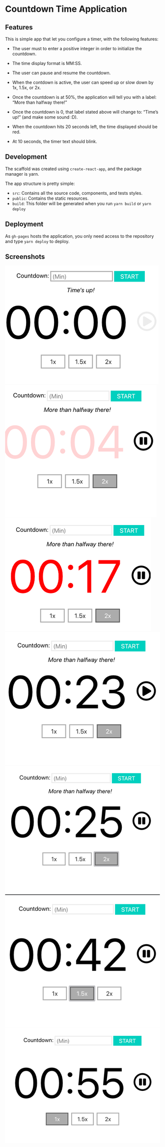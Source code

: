 # Countdown Time Application

## Features

This is simple app that let you configure a timer, with the following features:

- The user must to enter a positive integer in order to initialize the countdown.

- The time display format is MM:SS.

- The user can pause and resume the countdown.

- When the contdown is active, the user can speed up or slow down by 1x, 1.5x, or 2x.

- Once the countdown is at 50%, the application will tell you with a label: “More than halfway there!”

- Once the countdown is 0, that label stated above will change to: “Time’s up!” (and make some sound :D).

- When the countdown hits 20 seconds left, the time displayed should be red.

- At 10 seconds, the timer text should blink.

## Development

The scaffold was created using `create-react-app`, and the package manager is yarn.

The app structure is pretty simple:
- `src`: Contains all the source code, components, and tests styles.
- `public`: Contains the static resources.
- `build`: This folder will be generated when you run `yarn build` or `yarn deploy`

## Deployment

As `gh-pages` hosts the application, you only need access to the repository and type `yarn deploy` to deploy.

## Screenshots

![First Screenshot](public/screenshots/ssh_00.png)
![Second Screenshot](public/screenshots/ssh_01.png)
![Third Screenshot](public/screenshots/ssh_02.png)
![Fourth Screenshot](public/screenshots/ssh_03.png)
![Fifth Screenshot](public/screenshots/ssh_04.png)
![Sixth Screenshot](public/screenshots/ssh_05.png)
![Seventh Screenshot](public/screenshots/ssh_06.png)